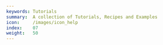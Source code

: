 ```yaml
---
keywords: Tutorials
summary:  A collection of Tutorials, Recipes and Examples
icon:     /images/icon_help
index:    07
weight:   50
---
```


